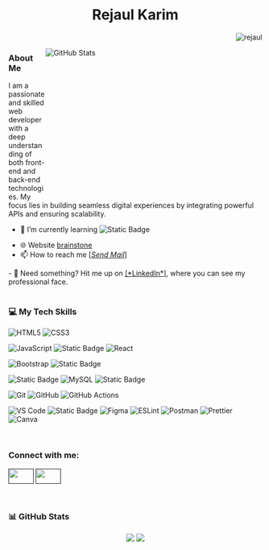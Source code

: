 <h1 align="center">Rejaul Karim</h1>

<a  href="https://github.com/Rejaul-git" target="_blank"><img align="right" src="[[https://komarev.com/ghpvc/?username=esteham&label=Profile%20views&color=0e75b6&style=flat](https://image.idb-bisew.info/Images/00001/00059/0058546.jpeg)]([https://image.idb-bisew.info/Images/00001/00059/0058546.jpeg](https://image.idb-bisew.info/Images/00001/00059/0058546.jpeg))" alt="rejaul" />
<br>
<!--<img align="right" width="300" height="180" src="https://camo.githubusercontent.com/4d9f5ecceb711eec6e2018f38a5677dc657c9738d4a65ba3b928c41c0a45b439/68747470733a2f2f6d69726f2e6d656469756d2e636f6d2f6d61782f313336302f302a37513379765349765f7430696f4a2d5a2e676966" alt="Description of the image">-->
<a  href="https://github.com/Rejaul-git" >
    <img align="right" width="430" height="300"  src="[https://github-stats-alpha.vercel.app/api?username=esteham&cc=22272e&tc=37BCF6&ic=fff&bc=0000](https://image.idb-bisew.info/Images/00001/00059/0058546.jpeg)" alt="GitHub Stats">
</a>

<h3 align="left"> About Me</h3>
<!-- <br> 
<h4 align="center">I am a developer from Bangladesh</h4> -->
<p>I am a passionate and skilled web developer with a deep understanding of both front-end and back-end technologies. My focus lies in building seamless digital experiences by integrating powerful APIs and ensuring scalability.</p>

- 🌱 I’m currently learning  <span style="top: 10px;">![Static Badge](https://img.shields.io/badge/laravel-red?style=plastic&logo=laravel&logoColor=red&labelColor=white)
</span>
  <!--![Static Badge](https://img.shields.io/badge/php-black?style=flat&logo=php&logoColor=black&color=blue)-->
  
- 🌐 Website <a href='https://brainstone.com/' target="_blank">brainstone</a><br>
- 📫 How to reach me <a href="" target="_blank">
   [*Send Mail*] 
</a>
- 📄 Need something? Hit me up on <a href="" target="_blank" rel="noopener noreferrer">[*LinkedIn*]</a>, where you can see my professional face.
<br><br>
<h3 align="left">💻 My Tech Skills</h3>
<p align="left"> 

![HTML5](https://img.shields.io/badge/html5-%23E34F26.svg?style=for-the-badge&logo=html5&logoColor=white)
![CSS3](https://img.shields.io/badge/css3-%231572B6.svg?style=for-the-badge&logo=css3&logoColor=white)

<!--![Python](https://img.shields.io/badge/python-3670A0?style=for-the-badge&logo=python&logoColor=ffdd54)-->
![JavaScript](https://img.shields.io/badge/javascript-%23323330.svg?style=for-the-badge&logo=javascript&logoColor=%23F7DF1E)
![Static Badge](https://img.shields.io/badge/jQuery-skyblue?style=for-the-badge&logo=jQuery)
![React](https://img.shields.io/badge/react-%2320232a.svg?style=for-the-badge&logo=react&logoColor=%2361DAFB)

<!--![TailwindCSS](https://img.shields.io/badge/tailwindcss-%2338B2AC.svg?style=for-the-badge&logo=tailwind-css&logoColor=white)-->
![Bootstrap](https://img.shields.io/badge/bootstrap-%23563D7C.svg?style=for-the-badge&logo=bootstrap&logoColor=white)
![Static Badge](https://img.shields.io/badge/wordpress-blue?style=for-the-badge&logo=wordpress&logoColor=white&labelColor=gray)

![Static Badge](https://img.shields.io/badge/php-%231974b5?style=for-the-badge&logo=php&logoColor=black&logoSize=auto)
![MySQL](https://img.shields.io/badge/mysql-%2300f.svg?style=for-the-badge&logo=mysql&logoColor=white)
![Static Badge](https://img.shields.io/badge/laravel-red?style=for-the-badge&logo=laravel&logoColor=red&labelColor=white)

<!--DevOps & Tools-->
![Git](https://img.shields.io/badge/Git-F05032?style=for-the-badge&logo=git&logoColor=white)
![GitHub](https://img.shields.io/badge/GitHub-181717?style=for-the-badge&logo=github&logoColor=white)
![GitHub Actions](https://img.shields.io/badge/GitHub_Actions-2088FF?style=for-the-badge&logo=github-actions&logoColor=white)

<!--Tools & Utilities-->
<!--![cPanel](https://img.shields.io/badge/cPanel-FB6C2C?style=for-the-badge&logo=cpanel&logoColor=white)-->
![VS Code](https://img.shields.io/badge/VS_Code-007ACC?style=for-the-badge&logo=visual-studio-code&logoColor=white)
![Static Badge](https://img.shields.io/badge/hPanel-blue?style=for-the-badge&logo=hostinger&logoColor=black)
![Figma](https://img.shields.io/badge/Figma-F24E1E?style=for-the-badge&logo=figma&logoColor=white)
![ESLint](https://img.shields.io/badge/ESLint-4B32C3?style=for-the-badge&logo=eslint&logoColor=white)
![Postman](https://img.shields.io/badge/Postman-FF6C37?style=for-the-badge&logo=postman&logoColor=white)
![Prettier](https://img.shields.io/badge/Prettier-F7B93E?style=for-the-badge&logo=prettier&logoColor=black)
![Canva](https://img.shields.io/badge/Canva-00C4CC?style=for-the-badge&logo=canva&logoColor=white)
<!--![Framer Motion](https://img.shields.io/badge/Framer_Motion-0055FF?style=for-the-badge&logo=framer&logoColor=white)
![Thundercloud](https://img.shields.io/badge/Thundercloud-0080FF?style=for-the-badge&logo=cloudflare&logoColor=white)-->
<br>

<h3 align="left">Connect with me:</h3>
<p align="left">
<a href="" target="_blank"><img align="center" src="https://raw.githubusercontent.com/rahuldkjain/github-profile-readme-generator/master/src/images/icons/Social/linked-in-alt.svg" alt="" height="30" width="50" /></a>
<a href="" target="_blank"><img align="center" src="https://raw.githubusercontent.com/rahuldkjain/github-profile-readme-generator/master/src/images/icons/Social/facebook.svg" alt="" height="30" width="50" /></a>
</p>

<br>
<h3>📊 GitHub Stats</h3>
<p align="center">
  <a hre="https://github.com/esteham" target="_blank">
    <img align="center" height="180em" src="https://github-readme-stats.vercel.app/api?username=esteham&show_icons=true&theme=material-palenight&include_all_commits=true&count_private=true" />
  </a>
   <a hre="https://github.com/esteham">
    <img align="center" height="180em" src="https://github-readme-stats.vercel.app/api/top-langs?username=esteham&layout=compact&langs_count=8&theme=material-palenight&count_private=true" />
  </a>
</p>
<!-- <br>
<br>
<h3>🌟Contribute</h3>

<div align="center">
 <picture>
  <source media="(prefers-color-scheme: dark)" srcset="https://github.com/Vaibhav2002/Vaibhav2002/blob/output/github-contribution-grid-snake-dark.svg" />
  <source media="(prefers-color-scheme: light)" srcset="https://github.com/Vaibhav2002/Vaibhav2002/blob/output/github-contribution-grid-snake.svg" />
  <img alt="github-snake" src="https://github.com/Vaibhav2002/Vaibhav2002/blob/output/github-contribution-grid-snake.svg" />
</picture>
</div>


<br>
<h3>🌐 Live Projects</h3>

| Project         | Description                     | URL                                             |
|-----------------|---------------------------------|-------------------------------------------------|
| 💼 student management  |      college management system    | <a href="https://brainstone.com/" target="_blank" rel="noopener noreferrer">college management system</a>           |
| 🛒 news    | wordpress news website               | <a href="https://blog.brainstone.com/" target="_blank" rel="noopener noreferrer">news</a> |                                                                                                                                      

